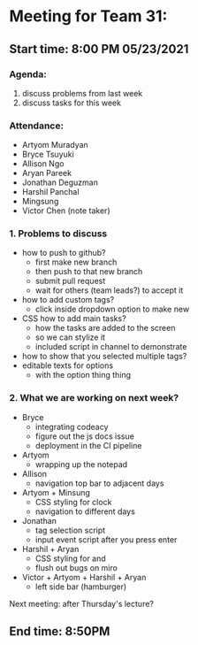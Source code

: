 #  Meeting for Team 31:
## Start time: 8:00 PM 05/23/2021

### Agenda: 
1. discuss problems from last week
2. discuss tasks for this week

### Attendance: 
- Artyom Muradyan
- Bryce Tsuyuki
- Allison Ngo
- Aryan Pareek 
- Jonathan Deguzman 
- Harshil Panchal 
- Mingsung
- Victor Chen (note taker)

### 1. Problems to discuss
- how to push to github?
  - first make new branch
  - then push to that new branch
  - submit pull request
  - wait for others (team leads?) to accept it
- how to add custom tags?
  - click inside dropdown option to make new
- CSS how to add main tasks?
  - how the tasks are added to the screen
  - so we can stylize it
  - included script in channel to demonstrate
- how to show that you selected multiple tags?
- editable texts for options 
  - with the option thing thing

### 2. What we are working on next week?
- Bryce
  - integrating codeacy
  - figure out the js docs issue
  - deployment in the CI pipeline
- Artyom
  - wrapping up the notepad
- Allison
  - navigation top bar to adjacent days
- Artyom + Minsung
  - CSS styling for clock
  - navigation to different days
- Jonathan
  - tag selection script
  - input event script after you press enter
- Harshil + Aryan
  - CSS styling for <task-log> and <event-log>
  - flush out bugs on miro
- Victor + Artyom + Harshil + Aryan
  - left side bar (hamburger)

Next meeting: after Thursday's lecture?

## End time: 8:50PM